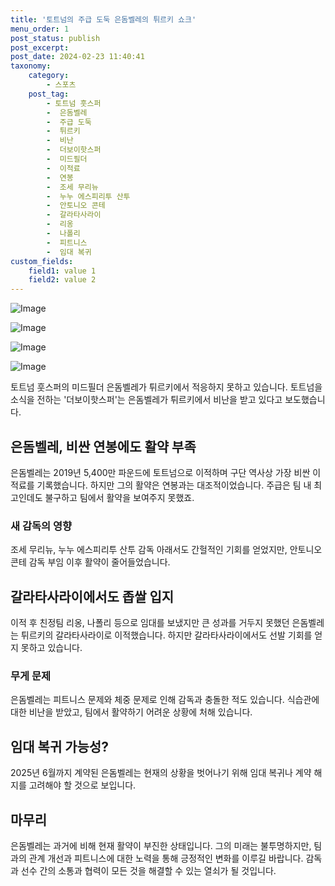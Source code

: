 ```yaml
---
title: '토트넘의 주급 도둑 은돔벨레의 튀르키 쇼크'
menu_order: 1
post_status: publish
post_excerpt: 
post_date: 2024-02-23 11:40:41
taxonomy:
    category:
        - 스포츠
    post_tag:
        - 토트넘 훗스퍼
        -  은돔벨레
        -  주급 도둑
        -  튀르키
        -  비난
        -  더보이핫스퍼
        -  미드필더
        -  이적료
        -  연봉
        -  조세 무리뉴
        -  누누 에스피리투 산투
        -  안토니오 콘테
        -  갈라타사라이
        -  리옹
        -  나폴리
        -  피트니스
        -  임대 복귀
custom_fields:
    field1: value 1
    field2: value 2
---
```


![Image](https://imgnews.pstatic.net/image/413/2024/02/23/0000172975_001_20240223075601425.jpg?type=w647)

![Image](https://imgnews.pstatic.net/image/413/2024/02/23/0000172975_002_20240223075601457.jpeg?type=w647)

![Image](https://imgnews.pstatic.net/image/413/2024/02/23/0000172975_003_20240223075601467.jpg?type=w647)

![Image](https://imgnews.pstatic.net/image/413/2024/02/23/0000172975_004_20240223075601490.jpg?type=w647)

토트넘 훗스퍼의 미드필더 은돔벨레가 튀르키에서 적응하지 못하고 있습니다. 토트넘을 소식을 전하는 '더보이핫스퍼'는 은돔벨레가 튀르키에서 비난을 받고 있다고 보도했습니다.
## 은돔벨레, 비싼 연봉에도 활약 부족
은돔벨레는 2019년 5,400만 파운드에 토트넘으로 이적하며 구단 역사상 가장 비싼 이적료를 기록했습니다. 하지만 그의 활약은 연봉과는 대조적이었습니다. 주급은 팀 내 최고인데도 불구하고 팀에서 활약을 보여주지 못했죠.
### 새 감독의 영향
조세 무리뉴, 누누 에스피리투 산투 감독 아래서도 간헐적인 기회를 얻었지만, 안토니오 콘테 감독 부임 이후 활약이 줄어들었습니다.
## 갈라타사라이에서도 좁쌀 입지
이적 후 친정팀 리옹, 나폴리 등으로 임대를 보냈지만 큰 성과를 거두지 못했던 은돔벨레는 튀르키의 갈라타사라이로 이적했습니다. 하지만 갈라타사라이에서도 선발 기회를 얻지 못하고 있습니다.
### 무게 문제
은돔벨레는 피트니스 문제와 체중 문제로 인해 감독과 충돌한 적도 있습니다. 식습관에 대한 비난을 받았고, 팀에서 활약하기 어려운 상황에 처해 있습니다.
## 임대 복귀 가능성?
2025년 6월까지 계약된 은돔벨레는 현재의 상황을 벗어나기 위해 임대 복귀나 계약 해지를 고려해야 할 것으로 보입니다.
## 마무리
은돔벨레는 과거에 비해 현재 활약이 부진한 상태입니다. 그의 미래는 불투명하지만, 팀과의 관계 개선과 피트니스에 대한 노력을 통해 긍정적인 변화를 이루길 바랍니다. 감독과 선수 간의 소통과 협력이 모든 것을 해결할 수 있는 열쇠가 될 것입니다.
